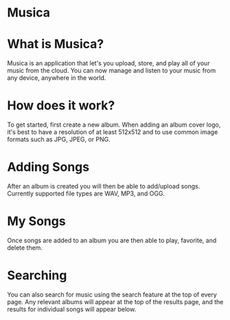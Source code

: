 # Musica
# What is Musica?  
Musica is an application that let's you upload, store, and play all of your music from the cloud. You can now manage and listen to your music from any device, anywhere in the world.
# How does it work?
To get started, first create a new album. When adding an album cover logo, it's best to have a resolution of at least 512x512 and to use common image formats such as JPG, JPEG, or PNG.
# Adding Songs
After an album is created you will then be able to add/upload songs. Currently supported file types are WAV, MP3, and OGG.
# My Songs
Once songs are added to an album you are then able to play, favorite, and delete them.
# Searching
You can also search for music using the search feature at the top of every page. Any relevant albums will appear at the top of the results page, and the results for individual songs will appear below. 
